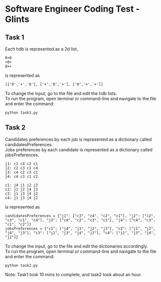# Software Engineer Coding Test - Glints

## Task 1

Each hdb is represented as a 2d list, 

```
0+0
+0+
0++
```
is represented as
```
[['0','+','0'], ['+','0','+'], ['0','+','+']]
```

To change the input, go to the file and edit the hdb lists.                                      
To run the program, open terminal or command-line and navigate to the file and enter the command:
```
python task1.py
```




## Task 2

Candidates preferences by each job is represented as a dictionary called candidatesPreferences.                        
Jobs preferences by each candidate is represented as a dictionary called jobsPreferences.

```
j1: c3 c4 c2 c1
j2: c2 c3 c1 c4
j3: c4 c2 c3 c1
j4: c4 c3 c1 c2

c1: j4 j1 j2 j3
c2: j1 j2 j4 j3
c3: j1 j3 j4 j2
c4: j1 j3 j4 j2
```
is represented as
```
candidatesPreferences = {"j1": ["c3", "c4", "c2", "c1"], "j2": ["c2", "c3", "c1", "c4"], "j3": ["c4", "c2", "c3", "c1"], "j4": ["c4", "c3", "c1", "c2"]}
jobsPreferences = {"c1": ["j4", "j1", "j2", "j3"], "c2": ["j1", "j2", "j4", "j3"], "c3": ["j1", "j3", "j4", "j2"], "c4": ["j1", "j3", "j4", "j2"]}
```

To change the input, go to the file and edit the dictionaries accordingly.                                      
To run the program, open terminal or command-line and navigate to the file and enter the command:
```
python task2.py
```


Note: Task1 took 10 mins to complete, and task2 took about an hour.
